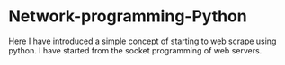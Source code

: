 # Network-programming-Python
Here I have introduced a simple concept of starting to web scrape using python. I have started from the socket programming of web servers. 
